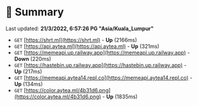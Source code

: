 # 📖 Summary
Last updated: **21/3/2022, 6:57:26 PG "Asia/Kuala_Lumpur"**

- `GET` [https://shrt.ml](https://shrt.ml) - **Up** (2166ms)
- `GET` [https://api.aytea.ml](https://api.aytea.ml) - **Up** (321ms)
- `GET` [https://memeapi.up.railway.app](https://memeapi.up.railway.app) - **Down** (220ms)
- `GET` [https://hastebin.up.railway.app](https://hastebin.up.railway.app) - **Up** (217ms)
- `GET` [https://memeapi.aytea14.repl.co](https://memeapi.aytea14.repl.co) - **Up** (134ms)
- `GET` [https://color.aytea.ml/4b31d6.png](https://color.aytea.ml/4b31d6.png) - **Up** (1835ms)
